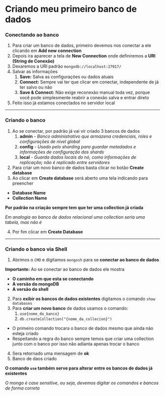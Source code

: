 # Criando meu primeiro banco de dados

### Conectando ao banco
1. Para criar um banco de dados, primeiro devemos nos conectar a ele clicando em __Add new connection__
2. Depois ira aparecer a tela de __New Connection__ onde definiremos a __URI (String de Conexão)__
3. Dexaremos a URI padrão `mongodb://localhost:27017/`
4. Salvar as informações
   1. __Save:__ Salva as configurações ou dados atuais
   2. __Connect:__ Sempre vai ter que clicar em conectar, independente de já ter salvo ou não
   3. __Save & Connect:__ Não exige reconexão manual toda vez, porque você pode simplesmente reabrir a conexão salva e entrar direto
5. Feito isso já estamos conectados no servidor local
---
### Criando o banco
1. Ao se conectar, por padrão já vai vir criado 3 bancos de dados
   1. __admin__ - _Banco administrativo que armazena credenciais, roles e configurações de nível global_
   2. __config__ - _Usado pelo sharding para guardar metadados e informações de configuração dos shards_
   3. __local__ - _Guarda dados locais do nó, como informações de replicação; não é replicado entre servidores_
2. Para criar um novo banco de dados basta clicar no botão __Create database__
3. Ao clicar em __Create database__ será aberto uma tela indicando para preencher
* __Database Name__
* __Collection Name__

__Por padrão na criação sempre tem que ter uma collection já criada__

_Em analogia ao banco de dados relacional uma collection seria uma tabela, mas não é_

4. Por fim clicar em __Create Database__
---
### Criando o banco via Shell
1. Abrimos o `CMD` e digitamos `mongosh` para se __conectar ao banco de dados__

__Importante:__ Ao se conectar ao banco de dados ele mostra
* __O caminho em que esta se conectando__
* __A versão do mongoDB__
* __A versão do shell__
2. Para __exibir os bancos de dados existentes__ digitamos o comando `show databases`
3. Para __criar um novo banco__ de dados usamos o comando:
   1. `use{nome_do_banco}`
   2. `db.createCollection("{nome_da_collecion}")`

* O primeiro comando trocara o banco de dados mesmo que ainda não esteja criado
* Respeitando a regra do banco sempre temos que criar uma collection junto com o banco por isso não adianta apenas trocar o banco

4. Sera retornado uma mensagem de __ok__
5. Banco de daos criado

__O comando `use` também serve para alterar entre os bancos de dados já existentes__

_O mongo é case sensitive, ou seja, devemos digitar os comandos e bancos de forma correta_